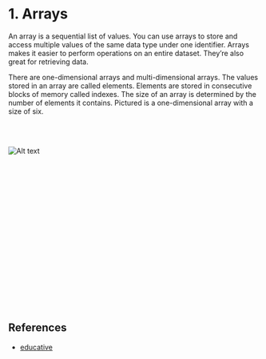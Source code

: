 # 1. Arrays

An array is a sequential list of values. You can use arrays to store and access multiple values of the same data type under one identifier. Arrays makes it easier to perform operations on an entire dataset. They’re also great for retrieving data.

There are one-dimensional arrays and multi-dimensional arrays. The values stored in an array are called elements. Elements are stored in consecutive blocks of memory called indexes. The size of an array is determined by the number of elements it contains. Pictured is a one-dimensional array with a size of six.


<br >
<br >


![Alt text](https://www.educative.io/api/page/6022915262251008/image/download/5241527734894592 "a title")


<br >
<br >
<br >
<br >
<br >
<br >
<br >
<br >
<br >
<br >
<br >
<br >
<br >
<br >
<br >
<br >
<br >


## References


* [educative](https://www.educative.io/blog/cpp-data-structures-interview-prep)